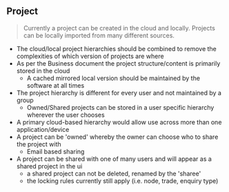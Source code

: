 ## Project

> Currently a project can be created in the cloud and locally. Projects can be locally imported from many different sources. 

- The cloud/local project hierarchies should be combined to remove the complexities of which version of projects are where
- As per the Business document the project structure/content is primarily stored in the cloud
  - A cached mirrored local version should be maintained by the software at all times
- The project hierarchy is different for every user and not maintained by a group
  - Owned/Shared projects can be stored in a user specific hierarchy wherever the user chooses
- A primary cloud-based hierarchy would allow use across more than one application/device
- A project can be 'owned' whereby the owner can choose who to share the project with
  - Email based sharing
- A project can be shared with one of many users and will appear as a shared project in the ui
  - a shared project can not be deleted, renamed by the 'sharee'
  - the locking rules currently still apply (i.e. node, trade, enquiry type)
